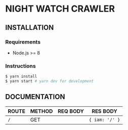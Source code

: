 # NIGHT WATCH CRAWLER

## INSTALLATION

### Requirements

- Node.js >= 8

### Instructions

```bash
$ yarn install
$ yarn start # yarn dev for development
```

## DOCUMENTATION

| ROUTE  | METHOD | REQ BODY                                | RES BODY               |
| ------ | ------ | --------------------------------------- | ---------------------- |
| `/`    | GET    |                                         | `{ iam: '/' }`         |